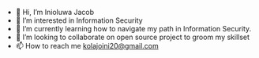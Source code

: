 - 👋 Hi, I’m Inioluwa Jacob
- 👀 I’m interested in Information Security
- 🌱 I’m currently learning how to navigate my path in Information Security.
- 💞️ I’m looking to collaborate on open source project to groom my skillset 
- 📫 How to reach me kolajoini20@gmail.com

<!---
Inijay/Inijay is a ✨ special ✨ repository because its `README.md` (this file) appears on your GitHub profile.
You can click the Preview link to take a look at your changes.
--->
